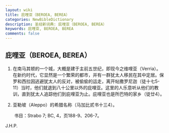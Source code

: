 ```yaml
---
layout: wiki
title: 庇哩亚（BEROEA, BEREA）
categories: NewBibleDictionary
description: 圣经新词典: 庇哩亚（BEROEA, BEREA）
keywords: 庇哩亚, BEROEA, BEREA
comments: false
---
```


## 庇哩亚（BEROEA, BEREA）

1. 在南马其顿的一个城，大概是建于主前五世纪，即现今之维哩亚（Verria）。在新约时代，它显然是一个繁荣的都市，并有一群犹太人移民在其中定居。保罗和西拉因逃避犹太人的反对，被偷偷的运走，离开帖撒罗尼迦（徒十七5-11）当时，他们就退到八十公里以外的庇哩亚。这里的人乐意听从他们的教训，直到犹太人追踪他们到庇哩亚为止。庇哩亚也是所巴特的家乡（徒廿4）。

2. 亚勒坡（Aleppo）的希腊名称（马加比贰书十三4）。

　　书目：Strabo 7; BC, 4，页188-9、206-7。

J.H.P.






